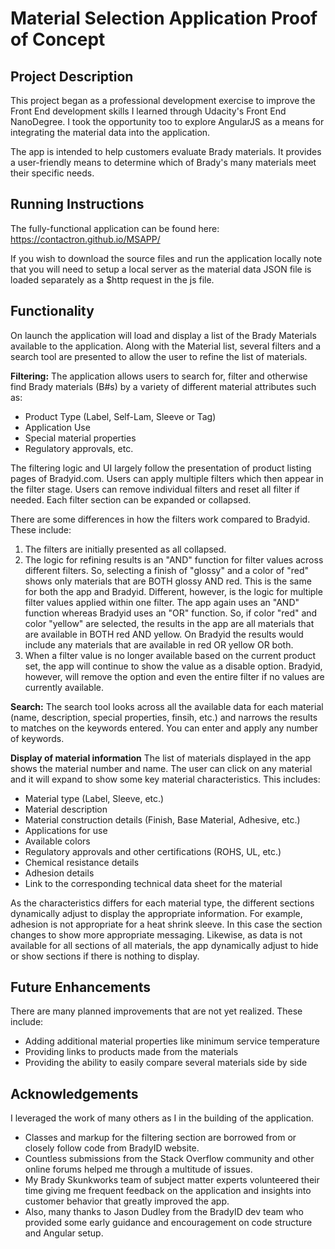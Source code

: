 # Material Selection Application Proof of Concept

## Project Description

This project began as a professional development exercise to improve the Front End development skills I learned through Udacity's Front End NanoDegree. I took the opportunity too to explore AngularJS as a means for integrating the material data into the application. 

The app is intended to help customers evaluate Brady materials. It provides a user-friendly means to determine which of Brady's many materials meet their specific needs. 

## Running Instructions

The fully-functional application can be found here:
https://contactron.github.io/MSAPP/

If you wish to download the source files and run the application locally note that you will need to setup a local server as the material data JSON file is loaded separately as a $http request in the js file. 

## Functionality

On launch the application will load and display a list of the Brady Materials available to the application. Along with the Material list, several filters and a search tool are presented to allow the user to refine the list of materials.

**Filtering:**
The application allows users to search for, filter and otherwise find Brady materials (B#s) by a variety of different material attributes such as:
- Product Type (Label, Self-Lam, Sleeve or Tag)
- Application Use
- Special material properties
- Regulatory approvals, 
etc. 

The filtering logic and UI largely follow the presentation of product listing pages of Bradyid.com. Users can apply multiple filters which then appear in the filter stage. Users can remove individual filters and reset all filter if needed. Each filter section can be expanded or collapsed. 

There are some differences in how the filters work compared to Bradyid. These include:
1. The filters are initially presented as all collapsed.
2. The logic for refining results is an "AND" function for filter values across different filters. So, selecting a finish of "glossy" and a color of "red" shows only materials that are BOTH glossy AND red. This is the same for both the app and Bradyid. Different, however, is the logic for multiple filter values applied within one filter. The app again uses an "AND" function whereas Bradyid uses an "OR" function. So, if color "red" and color "yellow" are selected, the results in the app are all materials that are available in BOTH red AND yellow. On Bradyid the results would include any materials that are available in red OR yellow OR both. 
3. When a filter value is no longer available based on the current product set, the app will continue to show the value as a disable option. Bradyid, however, will remove the option and even the entire filter if no values are currently available. 

**Search:**
The search tool looks across all the available data for each material (name, description, special properties, finsih, etc.) and narrows the results to matches on the keywords entered. You can enter and apply any number of keywords.

**Display of material information**
The list of materials displayed in the app shows the material number and name. The user can click on any material and it will expand to show some key material characteristics. This includes:
- Material type (Label, Sleeve, etc.)
- Material description
- Material construction details (Finish, Base Material, Adhesive, etc.)
- Applications for use
- Available colors
- Regulatory approvals and other certifications (ROHS, UL, etc.)
- Chemical resistance details
- Adhesion details
- Link to the corresponding technical data sheet for the material

As the characteristics differs for each material type, the different sections dynamically adjust to display the appropriate information. For example, adhesion is not appropriate for a heat shrink sleeve. In this case the section changes to show more appropriate messaging. Likewise, as data is not available for all sections of all materials, the app dynamically adjust to hide or show sections if there is nothing to display. 

## Future Enhancements

There are many planned improvements that are not yet realized. These include:
- Adding additional material properties like minimum service temperature
- Providing links to products made from the materials
- Providing the ability to easily compare several materials side by side

## Acknowledgements

I leveraged the work of many others as I in the building of the application. 
- Classes and markup for the filtering section are borrowed from or closely follow code from BradyID website. 
- Countless submissions from the Stack Overflow community and other online forums helped me through a multitude of issues.
- My Brady Skunkworks team of subject matter experts volunteered their time giving me frequent feedback on the application and insights into customer behavior that greatly improved the app. 
- Also, many thanks to Jason Dudley from the BradyID dev team who provided some early guidance and encouragement on code structure and Angular setup. 

